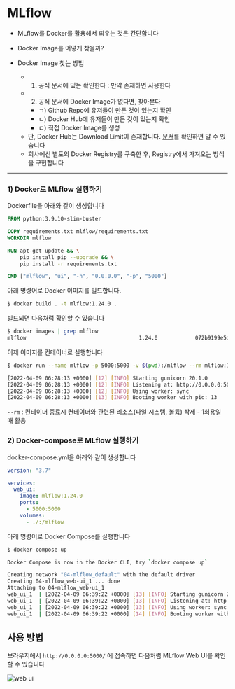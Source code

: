 # MLflow


- MLflow를 Docker를 활용해서 띄우는 것은 간단합니다
- Docker Image를 어떻게 찾을까?

- Docker Image 찾는 방법
    - 1) 공식 문서에 있는 확인한다 : 만약 존재하면 사용한다
    - 2) 공식 문서에 Docker Image가 없다면, 찾아본다
        - ㄱ) Github Repo에 유저들이 만든 것이 있는지 확인
        - ㄴ) Docker Hub에 유저들이 만든 것이 있는지 확인
        - ㄷ) 직접 Docker Image를 생성
    - 단, Docker Hub는 Download Limit이 존재합니다. [문서](https://docs.docker.com/docker-hub/download-rate-limit/)를 확인하면 알 수 있습니다
    - 회사에선 별도의 Docker Registry를 구축한 후, Registry에서 가져오는 방식을 구현합니다
        
---

### 1) Docker로 MLflow 실행하기

Dockerfile을 아래와 같이 생성합니다

```Dockerfile
FROM python:3.9.10-slim-buster

COPY requirements.txt mlflow/requirements.txt
WORKDIR mlflow

RUN apt-get update && \
    pip install pip --upgrade && \
    pip install -r requirements.txt

CMD ["mlflow", "ui", "-h", "0.0.0.0", "-p", "5000"]
```


아래 명령어로 Docker 이미지를 빌드합니다.

```bash
$ docker build . -t mlflow:1.24.0 .
```

빌드되면 다음처럼 확인할 수 있습니다

```bash
$ docker images | grep mlflow
mlflow                                    1.24.0            072b9199e5d1   2 minutes ago   611MB
```

이제 이미지를 컨테이너로 실행합니다

```bash
$ docker run --name mlflow -p 5000:5000 -v $(pwd):/mlflow --rm mlflow:1.24.0

[2022-04-09 06:28:13 +0000] [12] [INFO] Starting gunicorn 20.1.0
[2022-04-09 06:28:13 +0000] [12] [INFO] Listening at: http://0.0.0.0:5000 (12)
[2022-04-09 06:28:13 +0000] [12] [INFO] Using worker: sync
[2022-04-09 06:28:13 +0000] [13] [INFO] Booting worker with pid: 13
```

`--rm` : 컨테이너 종료시 컨테이너와 관련된 리소스(파일 시스템, 볼륨) 삭제 - 1회용일 때 활용



### 2) Docker-compose로 MLflow 실행하기

docker-compose.yml을 아래와 같이 생성합니다

```yaml
version: "3.7"

services:
  web_ui:
    image: mlflow:1.24.0
    ports:
      - 5000:5000
    volumes:
      - ./:/mlflow
```

아래 명령어로 Docker Compose를 실행합니다

```bash
$ docker-compose up

Docker Compose is now in the Docker CLI, try `docker compose up`

Creating network "04-mlflow_default" with the default driver
Creating 04-mlflow_web-ui_1 ... done
Attaching to 04-mlflow_web-ui_1
web_ui_1  | [2022-04-09 06:39:22 +0000] [13] [INFO] Starting gunicorn 20.1.0
web_ui_1  | [2022-04-09 06:39:22 +0000] [13] [INFO] Listening at: http://0.0.0.0:5000 (13)
web_ui_1  | [2022-04-09 06:39:22 +0000] [13] [INFO] Using worker: sync
web_ui_1  | [2022-04-09 06:39:22 +0000] [14] [INFO] Booting worker with pid: 14
```

## 사용 방법

브라우저에서 `http://0.0.0.0:5000/` 에 접속하면 다음처럼 MLflow Web UI를 확인할 수 있습니다

![web ui](./assets/images/mlflow-web-ui.png)
